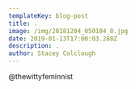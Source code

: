 ```yaml
---
templateKey: blog-post
title: .
image: /img/20181204_050104_0.jpg
date: 2019-01-13T17:00:03.288Z
description: .
author: Stacey Colclough
---
```

@thewittyfeminnist
